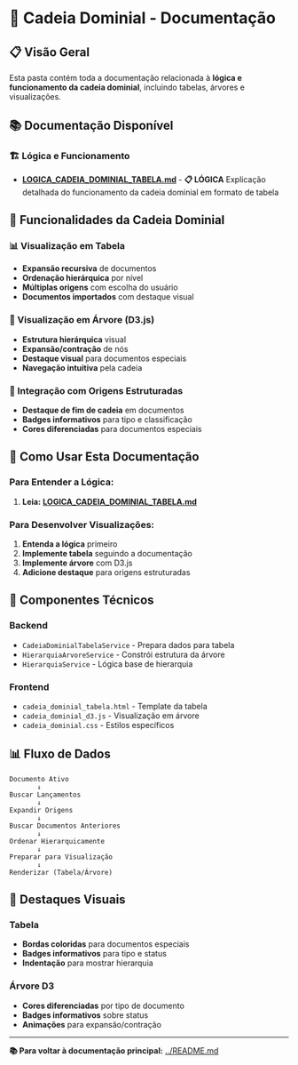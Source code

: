 # 🌳 Cadeia Dominial - Documentação

## 📋 **Visão Geral**

Esta pasta contém toda a documentação relacionada à **lógica e funcionamento da cadeia dominial**, incluindo tabelas, árvores e visualizações.

## 📚 **Documentação Disponível**

### **🏗️ Lógica e Funcionamento**
- **[LOGICA_CADEIA_DOMINIAL_TABELA.md](LOGICA_CADEIA_DOMINIAL_TABELA.md)** - **📋 LÓGICA** Explicação detalhada do funcionamento da cadeia dominial em formato de tabela

## 🎯 **Funcionalidades da Cadeia Dominial**

### **📊 Visualização em Tabela**
- **Expansão recursiva** de documentos
- **Ordenação hierárquica** por nível
- **Múltiplas origens** com escolha do usuário
- **Documentos importados** com destaque visual

### **🌳 Visualização em Árvore (D3.js)**
- **Estrutura hierárquica** visual
- **Expansão/contração** de nós
- **Destaque visual** para documentos especiais
- **Navegação intuitiva** pela cadeia

### **🔄 Integração com Origens Estruturadas**
- **Destaque de fim de cadeia** em documentos
- **Badges informativos** para tipo e classificação
- **Cores diferenciadas** para documentos especiais

## 🚀 **Como Usar Esta Documentação**

### **Para Entender a Lógica:**
1. **Leia:** **[LOGICA_CADEIA_DOMINIAL_TABELA.md](LOGICA_CADEIA_DOMINIAL_TABELA.md)**

### **Para Desenvolver Visualizações:**
1. **Entenda a lógica** primeiro
2. **Implemente tabela** seguindo a documentação
3. **Implemente árvore** com D3.js
4. **Adicione destaque** para origens estruturadas

## 🔧 **Componentes Técnicos**

### **Backend**
- `CadeiaDominialTabelaService` - Prepara dados para tabela
- `HierarquiaArvoreService` - Constrói estrutura da árvore
- `HierarquiaService` - Lógica base de hierarquia

### **Frontend**
- `cadeia_dominial_tabela.html` - Template da tabela
- `cadeia_dominial_d3.js` - Visualização em árvore
- `cadeia_dominial.css` - Estilos específicos

## 📊 **Fluxo de Dados**

```
Documento Ativo
       ↓
Buscar Lançamentos
       ↓
Expandir Origens
       ↓
Buscar Documentos Anteriores
       ↓
Ordenar Hierarquicamente
       ↓
Preparar para Visualização
       ↓
Renderizar (Tabela/Árvore)
```

## 🎨 **Destaques Visuais**

### **Tabela**
- **Bordas coloridas** para documentos especiais
- **Badges informativos** para tipo e status
- **Indentação** para mostrar hierarquia

### **Árvore D3**
- **Cores diferenciadas** por tipo de documento
- **Badges informativos** sobre status
- **Animações** para expansão/contração

---

**📚 Para voltar à documentação principal:** [../README.md](../README.md) 